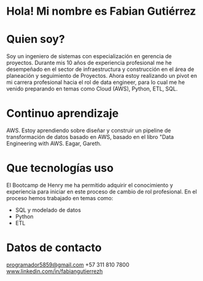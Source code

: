 # Hola! Mi nombre es Fabian Gutiérrez

# Quien soy?

Soy un ingeniero de sistemas con especialización en gerencia de proyectos. Durante mis 10 años de experiencia profesional me he desempeñado en el sector de infraestructura y construcción en el área de planeación y seguimiento de Proyectos. 
Ahora estoy realizando un pivot en mi carrera profesional hacia el rol de data engineer, para lo cual me he venido preparando en temas como Cloud (AWS), Python, ETL, SQL. 

# Continuo aprendizaje

AWS. Estoy aprendiendo sobre diseñar y construir un pipeline de transformación de datos basado en AWS, basado en el libro "Data Engineering with AWS. Eagar, Gareth.   

# Que tecnologías uso

El Bootcamp de Henry me ha permitido adquirir el conocimiento y experiencia para iniciar en este proceso de cambio de rol profesional. 
En el proceso hemos trabajado en temas como: 
 - SQL y modelado de datos
 - Python
 - ETL

# Datos de contacto

programador5859@gmail.com
+57 311 810 7800
www.linkedin.com/in/fabiangutierrezh

<!--
**Fabian5859/Fabian5859** is a ✨ _special_ ✨ repository because its `README.md` (this file) appears on your GitHub profile.

Here are some ideas to get you started:

- 🔭 I’m currently working on ...
- 🌱 I’m currently learning ...
- 👯 I’m looking to collaborate on ...
- 🤔 I’m looking for help with ...
- 💬 Ask me about ...
- 📫 How to reach me: ...
- 😄 Pronouns: ...
- ⚡ Fun fact: ...
-->
